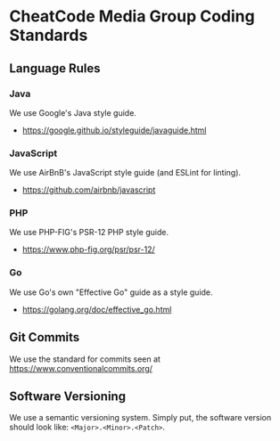 # CheatCode Media Group Coding Standards

## Language Rules
### Java
We use Google's Java style guide.
* https://google.github.io/styleguide/javaguide.html

### JavaScript
We use AirBnB's JavaScript style guide (and ESLint for linting).
* https://github.com/airbnb/javascript

### PHP
We use PHP-FIG's PSR-12 PHP style guide.
* https://www.php-fig.org/psr/psr-12/

### Go
We use Go's own "Effective Go" guide as a style guide.
* https://golang.org/doc/effective_go.html

## Git Commits
We use the standard for commits seen at https://www.conventionalcommits.org/

## Software Versioning
We use a semantic versioning system. Simply put, the software version should look like: `<Major>.<Minor>.<Patch>`.
